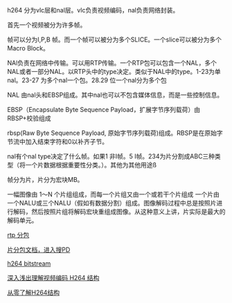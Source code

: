 h264 分为vlc层和nal层。vlc负责视频编码，nal负责网络封装。

首先一个视频被分为许多帧。

帧可以分为I,P,B 帧。而一个帧可以被分为多个SLICE。一个slice可以被分为多个Macro Block。

NAl负责在网络中传输。可以用RTP传输。一个RTP包可以包含一个NAL，多个NAL或者一部分NAL。以RTP头中的type决定。类似于NAL中的type。1-23为单nal。23-27 为多个nal一个包。28.29 位一个nal分为多个包

NAL 由nal头和EBSP组成。其中nal也可以不包含媒体信息，而是一些控制信息。

EBSP（Encapsulate Byte Sequence Payload，扩展字节序列载荷）由RBSP+校验组成

rbsp(Raw Byte Sequence Payload, 原始字节序列载荷)组成。RBSP是在原始字节流中加入结束字符和0以补齐子节。

nal有个nal type决定了什么帧。如果1 非I帧。5 I帧。234为片分割成ABC三种类型（将一个片数据根据重要性分类。）。其他为其他用途ß

帧分为片，片分为宏块MB。

一幅图像由 1～N 个片组组成，而每一个片组又由一个或若干个片组成 一个片由一个NALU或三个NALU（假如有数据分割）组成。图像解码过程中总是按照片进行解码，然后按照片组将解码宏块重组成图像。从这种意义上讲，片实际是最大的解码单元。



[rtp 分包](<https://github.com/babosa/Course/blob/master/%E6%B5%81%E5%AA%92%E4%BD%93%E5%BC%80%E5%8F%91%E5%AE%9E%E6%88%98%E8%BF%9B%E9%98%B6(RTSP%E8%A7%86%E9%A2%91%E6%92%AD%E6%94%BE%E5%99%A8)/h264%E5%9F%BA%E7%A1%80%E5%8F%8Artp%E5%88%86%E5%8C%85%E8%A7%A3%E5%8C%85.md>)

[片分包文档，进入搜PD](<http://citeseerx.ist.psu.edu/viewdoc/download?doi=10.1.1.594.6643&rep=rep1&type=pdf>)

[h264 bitstream](<http://gentlelogic.blogspot.com/2011/11/exploring-h264-part-2-h264-bitstream.html>)

[深入浅出理解视频编码 H264 结构](<https://juejin.im/entry/5833dc86570c35006c22cfb1>)

[从零了解H264结构](<http://www.iosxxx.com/blog/2017-08-09-%E4%BB%8E%E9%9B%B6%E4%BA%86%E8%A7%A3H264%E7%BB%93%E6%9E%84.html>)

